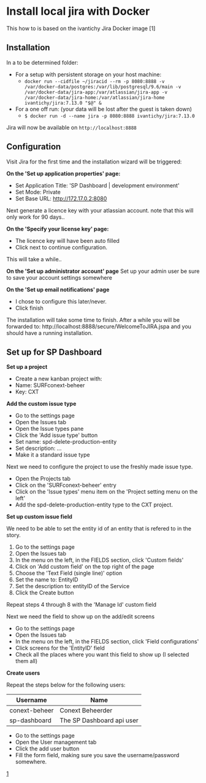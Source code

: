 # Install local jira with Docker

This how to is based on the ivantichy Jira Docker image [1]

## Installation
In a to be determined folder:
 - For a setup with persistent storage on your host machine: 
    - `docker run --cidfile ~/jiracid --rm -p 8080:8888 -v /var/docker-data/postgres:/var/lib/postgresql/9.6/main -v /var/docker-data/jira-app:/var/atlassian/jira-app -v /var/docker-data/jira-home:/var/atlassian/jira-home ivantichy/jira:7.13.0 "$@" &`
 - For a one off run: (your data will be lost after the guest is taken down)
    - `$ docker run -d --name jira -p 8080:8888 ivantichy/jira:7.13.0`

Jira will now be available on `http://localhost:8888`

## Configuration
Visit Jira for the first time and the installation wizard will be triggered:

**On the 'Set up application properties' page:**

 - Set Application Title: 'SP Dashboard | development environment'
 - Set Mode: Private
 - Set Base URL: http://172.17.0.2:8080

Next generate a licence key with your atlassian account. note that this will only work for 90 days..

**On the 'Specify your license key' page:**

 - The licence key will have been auto filled
 - Click next to continue configuration.

This will take a while..

**On the 'Set up administrator account' page**
Set up your admin user be sure to save your account settings somewhere

**On the 'Set up email notifications' page**

 - I chose to configure this later/never.
 - Click finish

The installation will take some time to finish. After a while you will be forwarded to: http://localhost:8888/secure/WelcomeToJIRA.jspa and you should have a running installation.

## Set up for SP Dashboard

**Set up a project**

- Create a new kanban project with:
- Name: SURFconext-beheer
- Key: CXT

**Add the custom issue type**

- Go to the settings page
- Open the Issues tab
- Open the Issue types pane
- Click the 'Add issue type' button
- Set name: spd-delete-production-entity
- Set description: ...
- Make it a standard issue type

Next we need to configure the project to use the freshly made issue type.

- Open the Projects tab
- Click on the 'SURFconext-beheer' entry
- Click on the 'Issue types' menu item on the 'Project setting menu on the left'
- Add the spd-delete-production-entity type to the CXT project.

**Set up custom issue field**

We need to be able to set the entity id of an entity that is refered to in the story.

1. Go to the settings page
1. Open the Issues tab
1. In the menu on the left, in the FIELDS section, click 'Custom fields'
1. Click on 'Add custom field' on the top right of the page
1. Choose the 'Text Field (single line)' option
1. Set the name to: EntityID
1. Set the description to: entityID of the Service
1. Click the Create button

Repeat steps 4 through 8 with the 'Manage Id' custom field

Next we need the field to show up on the add/edit screens

- Go to the settings page
- Open the Issues tab
- In the menu on the left, in the FIELDS section, click 'Field configurations'
- Click screens for the 'EntityID' field
- Check all the places where you want this field to show up (I selected them all)

**Create users**

Repeat the steps below for the following users:

|Username|Name|
|--------|----|
|conext-beheer|Conext Beheerder|
|sp-dashboard|The SP Dashboard api user|


- Go to the settings page
- Open the User management tab
- Click the add user button
- Fill the form field, making sure you save the username/password somewhere.


[1](https://hub.docker.com/r/ivantichy/jira/)